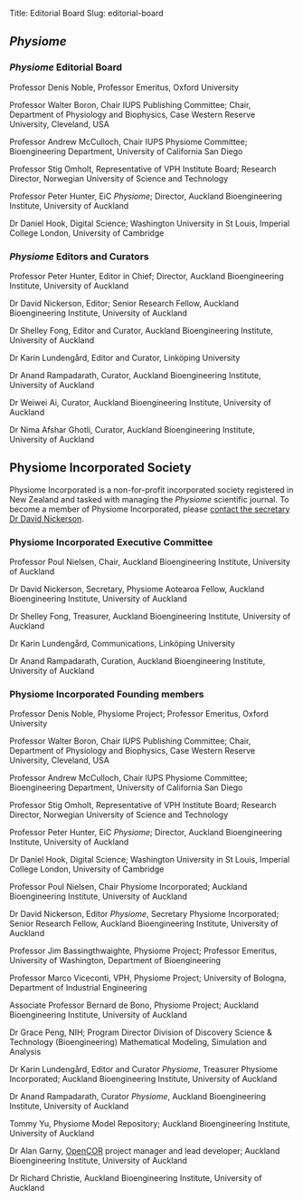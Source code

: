 Title: Editorial Board
Slug: editorial-board

## *Physiome* 

### *Physiome* Editorial Board
Professor Denis Noble, Professor Emeritus, Oxford University

Professor Walter Boron, Chair IUPS Publishing Committee; Chair, Department of Physiology and Biophysics, Case Western Reserve University, Cleveland, USA

Professor Andrew McCulloch, Chair IUPS Physiome Committee; Bioengineering Department, University of California San Diego

Professor Stig Omholt, Representative of VPH Institute Board; Research Director, Norwegian University of Science and Technology

Professor Peter Hunter, EiC *Physiome*; Director, Auckland Bioengineering Institute, University of Auckland

Dr Daniel Hook, Digital Science; Washington University in St Louis, Imperial College London, University of Cambridge

### *Physiome* Editors and Curators
Professor Peter Hunter, Editor in Chief; Director, Auckland Bioengineering Institute, University of Auckland

Dr David Nickerson, Editor; Senior Research Fellow, Auckland Bioengineering Institute, University of Auckland

Dr Shelley Fong, Editor and Curator, Auckland Bioengineering Institute, University of Auckland

Dr Karin Lundengård, Editor and Curator, Linköping University

Dr Anand Rampadarath, Curator, Auckland Bioengineering Institute, University of Auckland

Dr Weiwei Ai, Curator, Auckland Bioengineering Institute, University of Auckland

Dr Nima Afshar Ghotli, Curator, Auckland Bioengineering Institute, University of Auckland

## Physiome Incorporated Society
Physiome Incorporated is a non-for-profit incorporated society registered in New Zealand and tasked with managing the *Physiome* scientific journal. To become a member of Physiome Incorporated, please <a href = "mailto:d.nickerson@auckland.ac.nz?subject=Enquiry regarding membership of the Physiome Incorporated Society">contact the secretary Dr David Nickerson</a>.

### Physiome Incorporated Executive Committee
Professor Poul Nielsen, Chair, Auckland Bioengineering Institute, University of Auckland

Dr David Nickerson, Secretary, Physiome Aotearoa Fellow, Auckland Bioengineering Institute, University of Auckland

Dr Shelley Fong, Treasurer, Auckland Bioengineering Institute, University of Auckland

Dr Karin Lundengård, Communications, Linköping University

Dr Anand Rampadarath, Curation, Auckland Bioengineering Institute, University of Auckland

### Physiome Incorporated Founding members
Professor Denis Noble, Physiome Project; Professor Emeritus, Oxford University

Professor Walter Boron, Chair IUPS Publishing Committee; Chair, Department of Physiology and Biophysics, Case Western Reserve University, Cleveland, USA

Professor Andrew McCulloch, Chair IUPS Physiome Committee; Bioengineering Department, University of California San Diego

Professor Stig Omholt, Representative of VPH Institute Board; Research Director, Norwegian University of Science and Technology

Professor Peter Hunter, EiC *Physiome*; Director, Auckland Bioengineering Institute, University of Auckland

Dr Daniel Hook, Digital Science; Washington University in St Louis, Imperial College London, University of Cambridge

Professor Poul Nielsen, Chair Physiome Incorporated; Auckland Bioengineering Institute, University of Auckland

Dr David Nickerson, Editor *Physiome*, Secretary Physiome Incorporated; Senior Research Fellow, Auckland Bioengineering Institute, University of Auckland

Professor Jim Bassingthwaighte, Physiome Project;  Professor Emeritus, University of Washington, Department of Bioengineering

Professor Marco Viceconti, VPH, Physiome Project; University of Bologna, Department of Industrial Engineering

Associate Professor Bernard de Bono, Physiome Project; Auckland Bioengineering Institute, University of Auckland

Dr Grace Peng, NIH; Program Director Division of Discovery Science & Technology (Bioengineering) Mathematical Modeling, Simulation and Analysis

Dr Karin Lundengård, Editor and Curator *Physiome*, Treasurer Physiome Incorporated; Auckland Bioengineering Institute, University of Auckland

Dr Anand Rampadarath, Curator *Physiome*, Auckland Bioengineering Institute, University of Auckland

Tommy Yu, Physiome Model Repository; Auckland Bioengineering Institute, University of Auckland

Dr Alan Garny, [OpenCOR](https://opencor.ws/) project manager and lead developer; Auckland Bioengineering Institute, University of Auckland

Dr Richard Christie, Auckland Bioengineering Institute, University of Auckland
